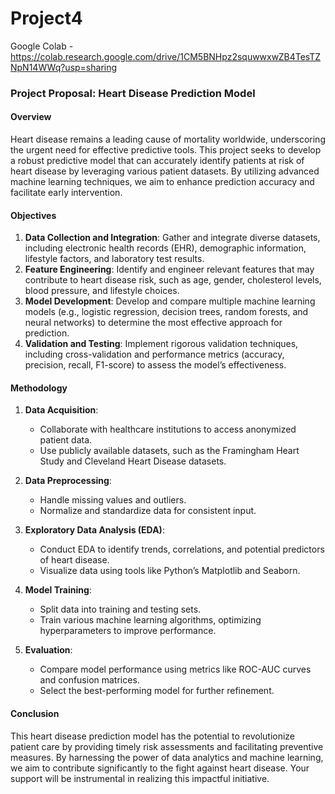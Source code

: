 # Project4

Google Colab - https://colab.research.google.com/drive/1CM5BNHpz2squwwxwZB4TesTZNpN14WWq?usp=sharing



### Project Proposal: Heart Disease Prediction Model

#### Overview
Heart disease remains a leading cause of mortality worldwide, underscoring the urgent need for effective predictive tools. This project seeks to develop a robust predictive model that can accurately identify patients at risk of heart disease by leveraging various patient datasets. By utilizing advanced machine learning techniques, we aim to enhance prediction accuracy and facilitate early intervention.

#### Objectives
1. **Data Collection and Integration**: Gather and integrate diverse datasets, including electronic health records (EHR), demographic information, lifestyle factors, and laboratory test results.
2. **Feature Engineering**: Identify and engineer relevant features that may contribute to heart disease risk, such as age, gender, cholesterol levels, blood pressure, and lifestyle choices.
3. **Model Development**: Develop and compare multiple machine learning models (e.g., logistic regression, decision trees, random forests, and neural networks) to determine the most effective approach for prediction.
4. **Validation and Testing**: Implement rigorous validation techniques, including cross-validation and performance metrics (accuracy, precision, recall, F1-score) to assess the model’s effectiveness.

#### Methodology

1. **Data Acquisition**:
   - Collaborate with healthcare institutions to access anonymized patient data.
   - Use publicly available datasets, such as the Framingham Heart Study and Cleveland Heart Disease datasets.

2. **Data Preprocessing**:
   - Handle missing values and outliers.
   - Normalize and standardize data for consistent input.

3. **Exploratory Data Analysis (EDA)**:
   - Conduct EDA to identify trends, correlations, and potential predictors of heart disease.
   - Visualize data using tools like Python’s Matplotlib and Seaborn.

4. **Model Training**:
   - Split data into training and testing sets.
   - Train various machine learning algorithms, optimizing hyperparameters to improve performance.

5. **Evaluation**:
   - Compare model performance using metrics like ROC-AUC curves and confusion matrices.
   - Select the best-performing model for further refinement.


#### Conclusion
This heart disease prediction model has the potential to revolutionize patient care by providing timely risk assessments and facilitating preventive measures. By harnessing the power of data analytics and machine learning, we aim to contribute significantly to the fight against heart disease. Your support will be instrumental in realizing this impactful initiative.
